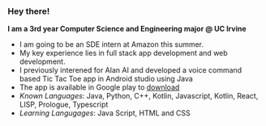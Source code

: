 ### Hey there!
**I am a 3rd year Computer Science and Engineering major @ UC Irvine**  
- I am going to be an SDE intern at Amazon this summer.
- My key experience lies in full stack app development and web development.
- I previously interened for Alan AI and developed a voice command based Tic Tac Toe app in Android studio using Java
- The app is available in Google play to [download](https://play.google.com/store/apps/details?id=com.tictactoe.VoiceTacToe)
- *Known Languages*: Java, Python, C++, Kotlin, Javascript, Kotlin, React, LISP, Prologue, Typescript
- *Learning Langugages*: Java Script, HTML and CSS

